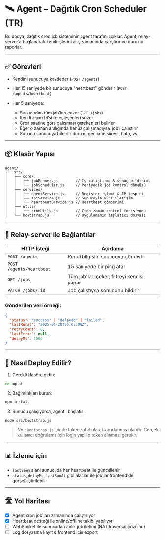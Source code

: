# 🛰️ Agent – Dağıtık Cron Scheduler (TR)

Bu dosya, dağıtık cron job sisteminin agent tarafını açıklar. Agent, relay-server’a bağlanarak kendi işlerini alır, zamanında çalıştırır ve durumu raporlar.

---

## ✅ Görevleri

* Kendini sunucuya kaydeder (`POST /agents`)
* Her 15 saniyede bir sunucuya "heartbeat" gönderir (`POST /agents/heartbeat`)
* Her 5 saniyede:

  * Sunucudan tüm job’ları çeker (`GET /jobs`)
  * Kendi `agentId`’si ile eşleşenleri süzer
  * Cron saatine göre çalışması gerekenleri belirler
  * Eğer o zaman aralığında henüz çalışmadıysa, job’ı çalıştırır
  * Sonucu sunucuya bildirir: durum, gecikme süresi, hata, vs.

---

## 📦 Klasör Yapısı

```
agent/
├── src/
│   ├── core/
│   │   ├── jobRunner.js        // İş çalıştırma & sonuç bildirimi
│   │   └── jobScheduler.js     // Periyodik job kontrol döngüsü
│   ├── services/
│   │   ├── agentService.js     // Register işlemi & IP tespiti
│   │   ├── apiService.js       // Sunucuyla REST iletişim
│   │   └── heartbeatService.js // Heartbeat gönderimi
│   ├── utils/
│   │   └── cronUtils.js        // Cron zaman kontrol fonksiyonu
│   └── bootstrap.js            // Uygulamanın başlatıcı dosyası
```

---

## 🔌 Relay-server ile Bağlantılar

| HTTP İsteği              | Açıklama                                   |
| ------------------------ | ------------------------------------------ |
| `POST /agents`           | Kendi bilgisini sunucuya gönderir          |
| `POST /agents/heartbeat` | 15 saniyede bir ping atar                  |
| `GET /jobs`              | Tüm job'ları çeker, filtreyi kendisi yapar |
| `PATCH /jobs/:id`        | Job çalıştıysa sonucunu bildirir           |

### Gönderilen veri örneği:

```json
{
  "status": "success" | "delayed" | "failed",
  "lastRunAt": "2025-05-28T05:03:00Z",
  "retryCount": 0,
  "lastError": null,
  "delayMs": 1500
}
```

---

## 🚀 Nasıl Deploy Edilir?

1. Gerekli klasöre gidin:

```bash
cd agent
```

2. Bağımlılıkları kurun:

```bash
npm install
```

3. Sunucu çalışıyorsa, agent’ı başlatın:

```bash
node src/bootstrap.js
```

> Not: `bootstrap.js` içinde token sabit olarak ayarlanmış olabilir. Gerçek kullanıcı doğrulama için login yapılıp token alınması gerekir.

---

## 📊 İzleme için

* `lastSeen` alanı sunucuda her heartbeat ile güncellenir
* `status`, `delayMs`, `lastRunAt` gibi alanlar ile job'lar frontend'de görselleştirilebilir

---

## 🛣️ Yol Haritası

* [x] Agent cron job'ları zamanında çalıştırıyor
* [x] Heartbeat desteği ile online/offline takibi yapılıyor
* [ ] WebSocket ile sunucudan anlık job iletimi (NAT traversal çözümü)
* [ ] Log dosyasına kayıt & frontend için export
